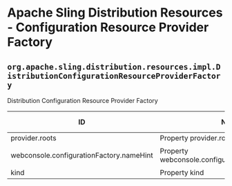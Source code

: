 # Apache Sling Distribution Resources - Configuration Resource Provider Factory

## `org.apache.sling.distribution.resources.impl.DistributionConfigurationResourceProviderFactory`

Distribution Configuration Resource Provider Factory

| ID  | Name | Required | Type | Default value | Description |
| --- | ---- | -------- | ---- | ------------- | ----------- |
| provider.roots | Property provider.roots | `true` | `String` | `null` | Description for provider.roots |
| webconsole.configurationFactory.nameHint | Property webconsole.configurationFactory.nameHint | `true` | `String` | `[Resource kind: {kind}]` | Description for webconsole.configurationFactory.nameHint |
| kind | Property kind | `true` | `String` | `null` | Description for kind |
